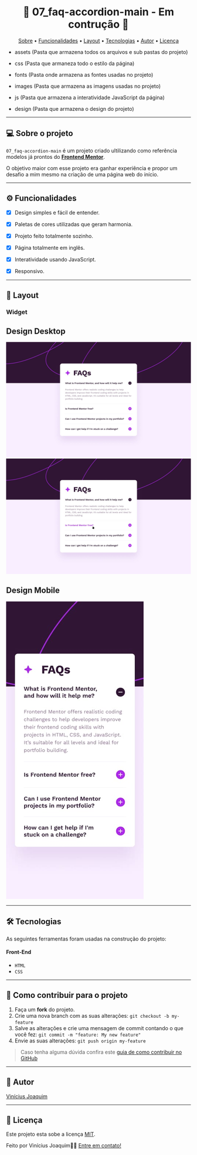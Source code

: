 <!-- MODELO PROJETO EM ANDAMENTO -->
<h1 align="center"> 
	🚧 07_faq-accordion-main - Em contrução 🚧
</h1>

  <!-- MODELO PROJETO FINALIZADO -->
<!-- <h1 align="center"> 
	  🚀✅ 07_faq-accordion-main - Concluído ✅🚀
</h1> -->

<!-- ---------------------------------------------------------------------- -->

<!-- MODELO MENU DE NAVEGAÇÃO -->
<p align="center">
 <a href="#-sobre-o-projeto">Sobre</a> •
 <a href="#-funcionalidades">Funcionalidades</a> •
 <a href="#-layout">Layout</a> • 
 <a href="#-tecnologias">Tecnologias</a> • 
 <a href="#-autor">Autor</a> • 
 <a href="#user-content--licença">Licença</a>
</p>

<!-- ---------------------------------------------------------------------- -->


<!-- EXEMPLO DE DESCRIÇÃO DE UM PROJETO: -->
- assets (Pasta que armazena todos os arquivos e sub pastas do projeto)

- css (Pasta que armaneza todo o estilo da página)

- fonts (Pasta onde armazena as fontes usadas no projeto)

- images (Pasta que armazena as imagens usadas no projeto)

- js (Pasta que armazena a interatividade JavaScript da página)

- design (Pasta que armazena o design do projeto)

---

<!-- ---------------------------------------------------------------------- -->

<!-- MODELO DESCRIÇÃO SOBRE O PROJETO: -->
## 💻 Sobre o projeto

<!-- EXPLICA O MOTIVO DO PROJETO -->
`07_faq-accordion-main` é um projeto criado ultilizando como referência modelos já prontos do **[Frontend Mentor](https://www.frontendmentor.io/)**.

O objetivo maior com esse projeto era ganhar experiência e propor um desafio a mim mesmo na criação de uma página web do início.

<!-- LINHA DE DIVISÃO: -->
---

<!-- ---------------------------------------------------------------------- -->

<!-- MODELO FUNCIONALIDADES: -->
## ⚙️ Funcionalidades

<!-- EXEMPLO DE FUNCIONALIDADES: -->
- [x] Design simples e fácil de entender.

- [x] Paletas de cores utilizadas que geram harmonia.

- [x] Projeto feito totalmente sozinho.

- [x] Página totalmente em inglês.

- [x] Interatividade usando JavaScript.

- [x] Responsivo.

---

<!-- ---------------------------------------------------------------------- -->

<!-- EXEMPLO DE LAYOUT: -->
## 🎨 Layout

### Widget

<!-- AQUI VOCÊ PASSA O CAMINHO DA IMAGEM -->
## Design Desktop

![Desktop1](./design/desktop-design.jpg)<br>
![Desktop2](./design/active-states.jpg)<br>

## Design Mobile

![Mobile2](./design/mobile-design.jpg)<br>

---

<!-- ---------------------------------------------------------------------- -->

<!-- MODELO DE TECNOLOGIAS -->
## 🛠 Tecnologias 

As seguintes ferramentas foram usadas na construção do projeto:

#### **Front-End**  
- `HTML`
- `CSS`


---

<!-- ---------------------------------------------------------------------- -->

<!-- MODELO DE COMO CONTRIBUIR PARA O PROJETO -->
## 💪 Como contribuir para o projeto

1. Faça um **fork** do projeto.
2. Crie uma nova branch com as suas alterações: `git checkout -b my-feature`
3. Salve as alterações e crie uma mensagem de commit contando o que você fez: `git commit -m "feature: My new feature"`
4. Envie as suas alterações: `git push origin my-feature`
> Caso tenha alguma dúvida confira este [guia de como contribuir no GitHub](./CONTRIBUTING.md)

---

<!-- ---------------------------------------------------------------------- -->

<!-- MODELO DE AUTOR-->
## 🦸 Autor

<a href="https://github.com/Vinicius-J">
Vinícius Joaquim</a>
 <br />

---

<!-- ---------------------------------------------------------------------- -->

<!-- MODELO DE LICENÇA -->
## 📝 Licença

Este projeto esta sobe a licença [MIT](./LICENSE).

Feito por Vinícius Joaquim👋🏽 [Entre em contato!](https://github.com/Vinicius-J)

